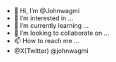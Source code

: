 - 👋 Hi, I’m @Johnwagmi
- 👀 I’m interested in ...
- 🌱 I’m currently learning ...
- 💞️ I’m looking to collaborate on ...
- 📫 How to reach me ...
- @X(Twitter) @johnwagmi

<!---
Johnwagmi/Johnwagmi is a ✨ special ✨ repository because its `README.md` (this file) appears on your GitHub profile.
You can click the Preview link to take a look at your changes.
--->
